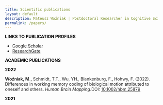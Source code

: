 ```yaml
---
title: Scientific publications
layout: default
description: Mateusz Woźniak | Postdoctoral Researcher in Cognitive Science | Central European University
permalink: /papers/
---
```


<p><span style="color: #000000;"><strong>LINKS TO PUBLICATION PROFILES</strong></span></p>
<ul>
  <p style="text-align:center">
<li><a href="https://scholar.google.de/citations?user=LDYVfiQAAAAJ&hl=en">Google Scholar</a></li>
<li><a href="https://www.researchgate.net/profile/Mateusz-Wozniak-6">ResearchGate</a></li>
</p>
</ul>

<p><span style="color: #000000;"><strong>ACADEMIC PUBLICATIONS</strong></span></p>

<p><span style="color: #000000;"><strong>2022</strong></span></p>
<p><strong>Woźniak, M.</strong>, Schmidt, T.T., Wu, YH., Blankenburg, F., Hohwy, F. (2022). Differences in working memory coding of biological motion attributed to oneself and others. <em>Human Brain Mapping</em>.DOI: <a href="https://doi.org/10.1002/hbm.25879">10.1002/hbm.25879</a></p>

<p><span style="color: #000000;"><strong>2021</strong></span></p>
